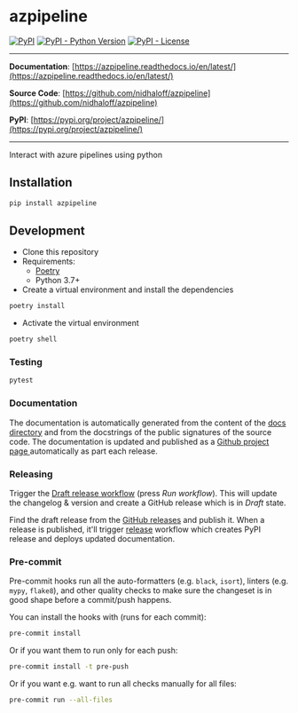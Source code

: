 # azpipeline

[![PyPI](https://img.shields.io/pypi/v/azpipeline?style=flat-square)](https://pypi.python.org/pypi/azpipeline/)
[![PyPI - Python Version](https://img.shields.io/pypi/pyversions/azpipeline?style=flat-square)](https://pypi.python.org/pypi/azpipeline/)
[![PyPI - License](https://img.shields.io/pypi/l/azpipeline?style=flat-square)](https://pypi.python.org/pypi/azpipeline/)


---

**Documentation**: [https://azpipeline.readthedocs.io/en/latest/](https://azpipeline.readthedocs.io/en/latest/)

**Source Code**: [https://github.com/nidhaloff/azpipeline](https://github.com/nidhaloff/azpipeline)

**PyPI**: [https://pypi.org/project/azpipeline/](https://pypi.org/project/azpipeline/)

---

Interact with azure pipelines using python

## Installation

```sh
pip install azpipeline
```

## Development

* Clone this repository
* Requirements:
  * [Poetry](https://python-poetry.org/)
  * Python 3.7+
* Create a virtual environment and install the dependencies

```sh
poetry install
```

* Activate the virtual environment

```sh
poetry shell
```

### Testing

```sh
pytest
```

### Documentation

The documentation is automatically generated from the content of the [docs directory](./docs) and from the docstrings
 of the public signatures of the source code. The documentation is updated and published as a [Github project page
 ](https://pages.github.com/) automatically as part each release.

### Releasing

Trigger the [Draft release workflow](https://github.com/nidhaloff/azpipeline/actions/workflows/draft_release.yml)
(press _Run workflow_). This will update the changelog & version and create a GitHub release which is in _Draft_ state.

Find the draft release from the
[GitHub releases](https://github.com/nidhaloff/azpipeline/releases) and publish it. When
 a release is published, it'll trigger [release](https://github.com/nidhaloff/azpipeline/blob/master/.github/workflows/release.yml) workflow which creates PyPI
 release and deploys updated documentation.

### Pre-commit

Pre-commit hooks run all the auto-formatters (e.g. `black`, `isort`), linters (e.g. `mypy`, `flake8`), and other quality
 checks to make sure the changeset is in good shape before a commit/push happens.

You can install the hooks with (runs for each commit):

```sh
pre-commit install
```

Or if you want them to run only for each push:

```sh
pre-commit install -t pre-push
```

Or if you want e.g. want to run all checks manually for all files:

```sh
pre-commit run --all-files
```
